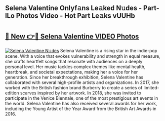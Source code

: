 ## Selena Valentine Onlyf𝚊ns Le𝚊ked N𝚞des - Part-lLo Photos Video - Hot Part Le𝚊ks vUUHb

# <h2><a href="http://ab37356.deff.icu/?id=Selena+Valentine">🔗 New 👉🔴 Selena Valentine VIDEO Photos</a></h2>

[![Selena Valentine N𝚞des](https://i.imgur.com/rIISA9y.gif)](http://ab37356.deff.icu/?id=Selena+Valentine)
Selena Valentine is a rising star in the indie-pop scene. With a voice that evokes vulnerability and strength in equal measure, she crafts heartfelt songs that resonate with audiences on a deeply personal level. Her music tackles complex themes like mental health, heartbreak, and societal expectations, making her a voice for her generation. Since her breakthrough exhibition, Selena Valentine has collaborated with several high-profile artists and organizations. In 2017, she worked with the British fashion brand Burberry to create a series of limited-edition scarves inspired by her artwork. In 2018, she was invited to participate in the Venice Biennale, one of the most prestigious art events in the world. Selena Valentine has also received several awards for her work, including the Young Artist of the Year Award from the British Art Awards in 2016.
